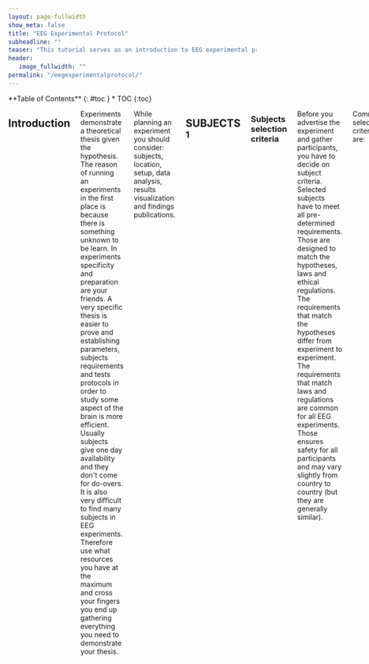 ```yaml
---
layout: page-fullwidth
show_meta: false
title: "EEG Experimental Protocol"
subheadline: ""
teaser: "This tutorial serves as an introduction to EEG experimental protocol."
header:
   image_fullwidth: ""
permalink: "/eegexperimentalprotocol/"
---
```

<div class="row">
<div class="medium-4 medium-push-8 columns" markdown="1">
<div class="panel radius" markdown="1">
**Table of Contents**
{: #toc }
*  TOC
{:toc}
</div>
</div><!-- /.medium-4.columns -->


<div class="medium-8 medium-pull-4 columns" markdown="1">
  

## Introduction

Experiments demonstrate a theoretical thesis given the hypothesis. The reason of running an experiments in the first place is because there is something unknown to be learn. In experiments specificity and preparation are your friends. A very specific thesis is easier to prove and establishing parameters, subjects requirements and tests protocols in order to study some aspect of the brain is more efficient. Usually subjects give one day availability and they don't come for do-overs. It is also very difficult to find many subjects in EEG experiments. Therefore use what resources you have at the maximum and cross your fingers you end up gathering everything you need to demonstrate your thesis.

While planning an experiment you should consider: subjects, location, setup, data analysis, results visualization and findings publications.



## SUBJECTS <sup>1</sup>

### Subjects selection criteria

Before you advertise the experiment and gather participants, you have to decide on subject criteria. Selected subjects have to meet all pre-determined requirements. Those are designed to match the hypotheses, laws and ethical regulations. The requirements that match the hypotheses differ from experiment to experiment. The requirements that match laws and regulations are common for all EEG experiments. Those ensures safety for all participants and may vary slightly from country to country (but they are generally similar).

Common selection criteria are:

- general good health,
- no pregnancy,
- no claustrophobia,
- no drug addiction,
- no neurological diseases.

Specific selection criteria that differs from experiment to experiment to take into account:

- range of age,
- ne or both genders,
- academic level,
- specific type of disease or the absence of it (in case of studies on  dementia or other diseases),
- visual acuity and/or hearing acuity (depending on the type of stimuli which subjects are exposed to during the  experiment),
- if the person is left handed or right handed.



### Subjects population and groups

The subjects can all have the same requirements or divided in groups that differs by some criteria. Single group experiments are useful to study a specific phenomenon. Two or more groups are useful to study whether the difference affects  any values. When studying a mental healthy group and a group affected by a mental disease, the first group is usually called *control group*.

### Subjects data selection

A later subjects selection stage happens after subjects cleared for the test take it. The data gathered is not always clear enough to process. Some of the reasons to reject a subject after recording are:

- lack of signal for a specific time window,
- external sudden electrical noises that ruin the signal,
- electrodes shifting or falling due to subject mis-comfort that cause the signal to drop.

It is recommended to check the data before starting processing. In case of missing data, the subject can be rejected or brought in again for additional tests.



## EEG SETUP

The EEG experimental protocol requires acquisition and processing. Participants are interfacing with the acquisition setup in the recording room. Once the experimenter acquires the EEG data, they can also process it in a secondary location or store it. The personnel involved the two steps differs as well:

- Medical staff interact with the subjects and extract the data,
- biomedical engineers or scientists process the signal.

### EEG acquisition setup block

Fig. 1 shows the general block for acquiring the signal during an experiment using visual or auditory evoked potentials.

![EEG acquisition setup block](../images/EEG_stimulation_setup.png) 

*Fig.1 setup for EEG acquisition 1

#### Blocks <sup>2</sup>

To obtain EEG data we need a stimulation block, a recording block and the hardware to synchronize the two.

Stimulating equipment

The stimulating equipment depends on the experiment. Using Evoked potentials, the stimulation setup requires:

- a screen in case of visual stimulation,
- a sound generator in case of hearing stimulation,
- a pressure system in case of tactile stimulation and
- a TMS block in case of TMS stimulation.

Acquisition equipment

The acquisition system has at least a sampling rate of 3kHz. The acquisition setup has:

- a different sizes controlled cap with sensors (passive or active),
- an electronic circuit for amplification (compatible amplifier EEG data fusion module and trigger via parallel port) and frequency filtering,
- a software or hardware that allows measure of impedance, and
- a computer to register the acquired signal.

#### Synchronization system

When the stimulation occurs is an essential information. Either the software records the stimulation time or the stimuli are visible on the EEG signal track. During testing the medical staff should check whether it's been recorded. In case it isn't, they should restart the test when possible, record it from then when it's not.

#### Security measures

- The recording site has to be in a electrophysiology Faraday room, to avoid currents passing through the body.
- The EEG system has to be galvanically decoupled from the battery and  the active electrodes. Usually the system is powered using a transistor to isolate the two parts.

#### Practical measures

- The room temperature has to be around 20Â°C to avoid the subject feeling too hot or too cold. Any sweating could cause the electrodes  to not adhere well enough to the skin and affect the potential. Any shivering could cause the electrodes to move and affect the potential.
- In case of a visual test, the screen has to be at optimized visual field level for the subjects. The screen has to be high adjustable and the seat comfortable and stable. Uncomfortable position affects the EEG and produces  artifacts.

### EEG processing setup

The EEG signal processing requires a computer with enough processing power to handle several recordings tens of MB large.

The software needed depends on the experiment target, the budget and on the experimenter's skills. There are many software environments and programs available.

The most famous environments are Matlab and Rstudio. Each of them have specific libraries for EEG signal processing: EEGlab for Matlab and EEGkit for Rstudio.

Among the useful programs, there are some to visually process EEG. Some are useful to get a general idea of the signal shape and frequency range. EEGview is one of them. Other programs further process the signal and provide other information on the data. sLoreta, for example, produces low resolution electromagnetic tomography from the EEG recordings. The method's hypothesis is that the brain works similarly to an electronic circuit. sLoreta uses the data from the potentials on the scalp recorded with the electrodes. It hypothesizes the resistance of the brain, based on medical studies. So it estimates the electrical neuronal activity distribution (current density vector field). This program also provides 3D model of the head and maps of the distribution.



## STIMULI <sup>3,4</sup>

### EP / non EP

The focus on the study defines whether use EP or non-EP.

The non-EP studies map the baseline of the mind. EEG activity recorded during relaxation and sleep are part of the non-EP data. They map the brain of subjects affected by selected diseases and physical states (like being drugged, being asleep or in a coma).

The signal before the evoked potential spikes is usually a relaxation signal, called baseline. The nonEP is also used as the signal for the removal of the baseline during EP signal processing.

EP experiments study a specific path inside the brain. From the visual nerve or the hearing system, the cognitive response to a stimulus. There are four kinds of evoked potentials.

#### EVOKED POTENTIALS

Evoked potential are a non-invasive way to study sensory pathways abnormalities. They are transient waves on the EEG after each stimulus. These are the hypothesis made on the resulting signal:

- the resulting signal is the total sum of noise, brain activity signal and the response to the stimuli;

- the response is invariant over repeated stimulation, the  least noisy result is the average short wave of all the responses.

The parameters of interests are:

- latency, the time difference between the stimuli and the electrical response is visible on the EEG;

- morphology of the wave, it depends on the position of the specific electrode on the scalp and the physiological response of the subject. Amplitude may vary from 1 to 10 \mu V.

Variation in the values of the parameters could be caused by different kinds of neurological impairments.

#### *Visual Evoked Potential*

The Visual Evoked Potential (VEP) with clinical significance is from N75 on.

A video screen generates the stimulation. The most common protocol uses a chessboard pattern (black and white squares) displayed on the screen. A dot of a different color is positioned on the center of the screen, in high contrast with the background pattern. The subject's task is to focus on the fixed dot while the background chessboard switches colors: the squares go from black to white to back again. The repetition rate could change, the frequency rate is from 1 to 300 Hz.

In case of subjects with lack of focus or unable to keep their gaze fix, a flash stimulus on a dark screen is used as stimulation.

#### *Auditory Evoked Potential*

The Auditory Evoked Potential (AEP) experiments study the propagation of the signal from the acoustic nerve to the cortex. The tree responses depend on the latency:

- the brainstem response (from 0.1 to 0.5 Î¼V up to 12 ms after the stimulus, generated by up to seven waves),
- the middle response (from 12 to 50 ms) and
- late cortical responses (up to 20 \mu V).

The sound delivery system consist of headphones. The subject listen to different series of click-like sounds from one or both sides at once. The experimenter masks the non stimulated ear with a band limited noise, called _pink noise_. Usual repetition rate varies from 8 to 10 clicks per second, with a pressure level going from 40 to 120 dB. The electrodes behind the ears record the stimuli used to isolate the AEP window.

#### *Somatosensory Evoked Potential*

Somatosensory Evoked Potentials (SEP) give information about the nerve conduction functionality.

The clinically interesting data are up to the N40. It describes the neuronal connection between the cerebral cortex, the spinal cord and the nerve stimulated (usually is the median nerve, the tibial nerve and the peroneal nerve).

Fingers or legs are stimulated by electrodes situated in proximity of the sensory nerve fibers.

#### *TMS*

The Transcranial Magnetic Stimulation (TMS) is a non invasive experiment. It measures the cortical excitability by inhibiting or improving it. It is the only stimulation that testes higher cognitive areas. It requires a specific medical instrument to create the magnetic stimulation.



## EXPERIMENTAL PROCEDURE <sup>1</sup>

#### Recruiting subjects

- Advertise the experiments and the subjects requirements within fellow research groups, hospitals, and medical centers.
- Screen possible choices and arrange appointment for testing.
- Instruct the subject to come to the test with just washed hair and no hair products, and to be on their best physical and mental         conditions.

#### Before the experiment

- Prepare information notice, instruction paper and consent paper,
- verify and test the setup, the stimulation system and routine, the hardware in the workspace,
- check connection with recording system,
- Prepare your gel syringes if you are using wet electrodes.

#### During the experiment

- Welcome the subject in the lab, make them feel comfortable,
- explain the experiment and make sure the subject is clear on any aspect of it,
- have subject sign the consent paper,
- adjust the stimulation set up to subject confort (adjust chair height, screen distance or check sound),
- prepare head and secure selected cap,
- perform impedance measurement,
- perform testing,
- verify the obtained signal is properly electrophysiological,
- keep the subject attentive and motivated, allow for breaks.



## REFERENCES

1 Maureen Clerc, Brainâ-Computer Interfaces 2 - Technology and Application, Wiley

2 Branca, Fondamenti di Ingegneria Clinica, Vol.1, Springer

3 Leif SÃrnmo, Pablo Laguna, Bioelectrical Signal Processing in cardiac and neurological processing, Elsevier

4 Nitish Vyomesh Thakor, Shanbao Tong, Quantitative EEG Analysis Methods and Clinical Applications; Engineering in Medicine and Biology

</div> <!-- end of content column -->
</div> <!-- end of row -->
